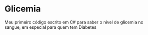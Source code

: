 # Glicemia
Meu primeiro código escrito em C# para saber o nível de glicemia no sangue, em especial para quem tem Diabetes
